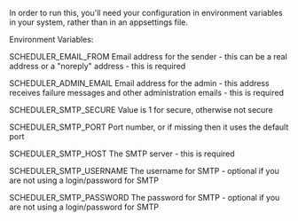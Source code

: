 In order to run this, you'll need your configuration in environment variables in your system, rather than in an appsettings file.

Environment Variables:

SCHEDULER_EMAIL_FROM
Email address for the sender - this can be a real address or a "noreply" address - this is required

SCHEDULER_ADMIN_EMAIL
Email address for the admin - this address receives failure messages and other administration emails - this is required

SCHEDULER_SMTP_SECURE
Value is 1 for secure, otherwise not secure

SCHEDULER_SMTP_PORT
Port number, or if missing then it uses the default port

SCHEDULER_SMTP_HOST
The SMTP server - this is required

SCHEDULER_SMTP_USERNAME
The username for SMTP - optional if you are not using a login/password for SMTP

SCHEDULER_SMTP_PASSWORD
The password for SMTP - optional if you are not using a login/password for SMTP
